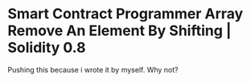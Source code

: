 # Smart Contract Programmer Array Remove An Element By Shifting | Solidity 0.8


Pushing this because i wrote it by myself. Why not? 
